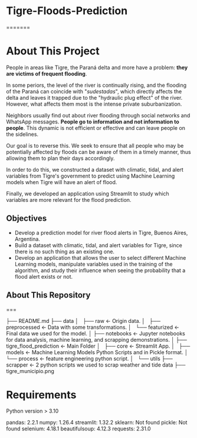 # Tigre-Floods-Prediction
=======

About This Project
==
People in areas like Tigre, the Paraná delta and more have a problem: **they are victims of frequent flooding**. 

In some periors, the level of the river is continually rising, and the flooding of the Paraná can coincide with "*sudestadas*", which directly affects the delta and leaves it trapped due to the "hydraulic plug effect" of the river. However, what affects them most is the intense private suburbanization. 

Neighbors usually find out about river flooding through social networks and WhatsApp messages. **People go to information and not information to people**. This dynamic is not efficient or effective and can leave people on the sidelines. 

Our goal is to reverse this. We seek to ensure that all people who may be potentially affected by floods can be aware of them in a timely manner, thus allowing them to plan their days accordingly.

In order to do this, we constructed a dataset with climatic, tidal, and alert variables from Tigre's government to predict using Machine Learning models when Tigre will have an alert of flood. 

Finally, we developed an application using Streamlit to study which variables are more relevant for the flood prediction.

## Objectives

- Develop a prediction model for river flood alerts in Tigre, Buenos Aires, Argentina.
- Build a dataset with climatic, tidal, and alert variables for Tigre, since there is no such thing as an existing one.
- Develop an application that allows the user to select different Machine Learning models, manipulate variables used in the training of the algorithm, and study their influence when seeing the probability that a flood alert exists or not.

## About This Repository
===

├── README.md
├── data
│   ├── raw            <- Origin data.
│   ├── preprocessed   <- Data with some transformations.
│   └── featurized     <- Final data we used for the model.
│
├── notebooks          <- Jupyter notebooks for data analysis, machine learning, and scrapping demonstrations.
│
├── tigre_flood_prediction   <- Main Folder
│   ├── core      <- Streamlit App.
│   ├── models    <- Machine Learning Models Python Scripts and in Pickle format.
│   └── process   <- feature engineering python script.
│   └── utils
        ├── scrapper  <- 2 python scripts we used to scrap weather and tide data
        ├── tigre_municipio.png       


Requirements 
===

Python version > 3.10

pandas: 2.2.1
numpy: 1.26.4
streamlit: 1.32.2
sklearn: Not found
pickle: Not found
selenium: 4.18.1
beautifulsoup: 4.12.3
requests: 2.31.0
